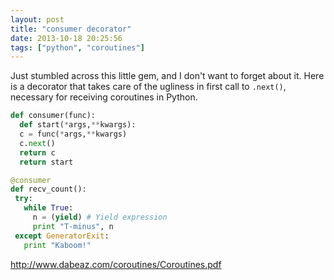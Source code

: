 ```yaml
---
layout: post
title: "consumer decorator"
date: 2013-10-18 20:25:56
tags: ["python", "coroutines"]
---
```


Just stumbled across this little gem, and I don't want to forget about it. Here
is a decorator that takes care of the ugliness in first call to `.next()`,
necessary for receiving coroutines in Python.

```python
def consumer(func):
  def start(*args,**kwargs):
  c = func(*args,**kwargs)
  c.next()
  return c
  return start
```

```python
@consumer
def recv_count():
 try:
   while True:
     n = (yield) # Yield expression
     print "T-minus", n
 except GeneratorExit:
   print "Kaboom!"
```

<http://www.dabeaz.com/coroutines/Coroutines.pdf>
